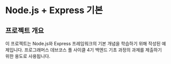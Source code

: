 # Node.js + Express 기본

## 프로젝트 개요

이 프로젝트는 Node.js와 Express 프레임워크의 기본 개념을 학습하기 위해 작성된 예제입니다. 
프로그래머스 데브코스 풀 사이클 4기 백엔드 기초 과정의 과제를 제출하기 위한 용도로 사용됩니다.